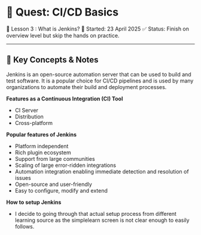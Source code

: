 # 🧪 Quest: CI/CD Basics
📍 Lesson 3 : What is Jenkins?
📅 Started: 23 April 2025
✅ Status: Finish on overview level but skip the hands on practice.

---

## 🔧 Key Concepts & Notes

Jenkins is an open-source automation server that can be used to build and test software. It is a popular choice for CI/CD pipelines and is used by many organizations to automate their build and deployment processes.

**Features as a Continuous Integration (CI) Tool**
- CI Server
- Distribution
- Cross-platform

**Popular features of Jenkins**
- Platform independent
- Rich plugin ecosystem
- Support from large communities
- Scaling of large error-ridden integrations
- Automation integration enabling immediate detection and resolution of issues
- Open-source and user-friendly
- Easy to configure, modify and extend

**How to setup Jenkins**
- I decide to going through that actual setup process from different learning source 
as the simplelearn screen is not clear enough to easily follows.



